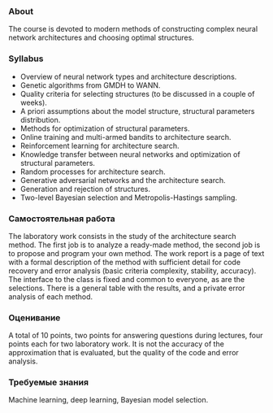 ### About

The course is devoted to modern methods of constructing complex neural network architectures and choosing optimal structures.

### Syllabus

- Overview of neural network types and architecture descriptions.
- Genetic algorithms from GMDH to WANN.
- Quality criteria for selecting structures (to be discussed in a couple of weeks).
- A priori assumptions about the model structure, structural parameters distribution.
- Methods for optimization of structural parameters.
- Online training and multi-armed bandits to architecture search.
- Reinforcement learning for architecture search.
- Knowledge transfer between neural networks and optimization of structural parameters.
- Random processes for architecture search.
- Generative adversarial networks and the architecture search.
- Generation and rejection of structures.
- Two-level Bayesian selection and Metropolis-Hastings sampling.

### Самостоятельная работа

The laboratory work consists in the study of the architecture search method. The first job is to analyze a ready-made method, the second job is to propose and program your own method. The work report is a page of text with a formal description of the method with sufficient detail for code recovery and error analysis (basic criteria complexity, stability, accuracy). The interface to the class is fixed and common to everyone, as are the selections. There is a general table with the results, and a private error analysis of each method.

### Оценивание

A total of 10 points, two points for answering questions during lectures, four points each for two laboratory work. It is not the accuracy of the approximation that is evaluated, but the quality of the code and error analysis.

### Требуемые знания

Machine learning, deep learning, Bayesian model selection.

